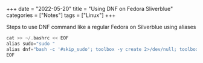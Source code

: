 +++
date = "2022-05-20"
title = "Using DNF on Fedora Sliverblue"
categories = ["Notes"]
tags = ["Linux"]
+++


Steps to use DNF command like a regular Fedora on Silverblue using aliases


```go
cat >> ~/.bashrc << EOF
alias sudo="sudo "
alias dnf="bash -c '#skip_sudo'; toolbox -y create 2>/dev/null; toolbox run sudo dnf"
EOF
```

<!--more-->